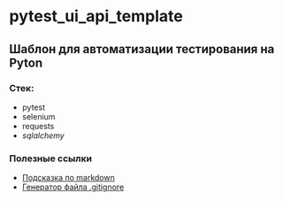 # pytest_ui_api_template

## Шаблон для автоматизации тестирования на Pyton

### Стек:
- pytest
- selenium
- requests
- _sqlalchemy_

### Полезные ссылки
- [Подсказка по markdown](https://www.markdownguide.org/chet-sheet/)
- [Генератор файла .gitignore](https://www.toptal.com/developers/gitignore/)